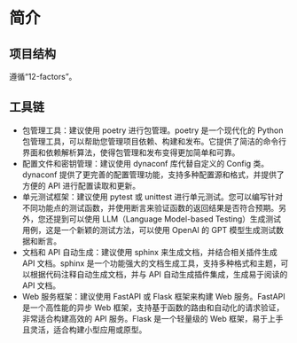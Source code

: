 # 简介

## 项目结构

遵循“12-factors”。

## 工具链

- 包管理工具：建议使用 poetry 进行包管理。poetry 是一个现代化的 Python 包管理工具，可以帮助您管理项目依赖、构建和发布。它提供了简洁的命令行界面和依赖解析算法，使得包管理和发布变得更加简单和可靠。
- 配置文件和密钥管理：建议使用 dynaconf 库代替自定义的 Config 类。dynaconf 提供了更完善的配置管理功能，支持多种配置源和格式，并提供了方便的 API 进行配置读取和更新。
- 单元测试框架：建议使用 pytest 或 unittest 进行单元测试。您可以编写针对不同功能点的测试函数，并使用断言来验证函数的返回结果是否符合预期。另外，您还提到可以使用 LLM（Language Model-based Testing）生成测试用例，这是一个新颖的测试方法，可以使用 OpenAI 的 GPT 模型生成测试数据和断言。
- 文档和 API 自动生成：建议使用 sphinx 来生成文档，并结合相关插件生成 API 文档。sphinx 是一个功能强大的文档生成工具，支持多种格式和主题，可以根据代码注释自动生成文档，并与 API 自动生成插件集成，生成易于阅读的 API 文档。
- Web 服务框架：建议使用 FastAPI 或 Flask 框架来构建 Web 服务。FastAPI 是一个高性能的异步 Web 框架，支持基于函数的路由和自动化的请求验证，非常适合构建高效的 API 服务。Flask 是一个轻量级的 Web 框架，易于上手且灵活，适合构建小型应用或原型。
